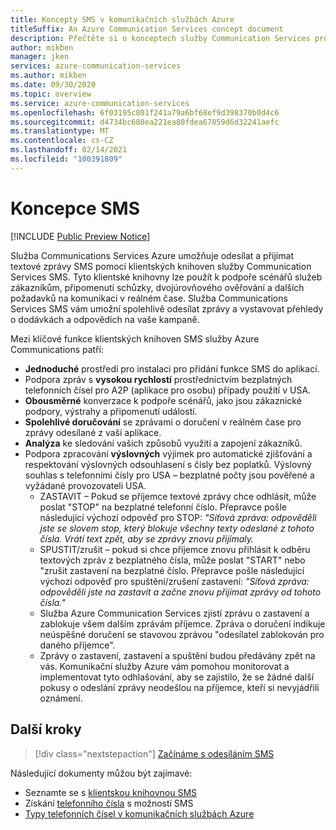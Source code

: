 ```yaml
---
title: Koncepty SMS v komunikačních službách Azure
titleSuffix: An Azure Communication Services concept document
description: Přečtěte si o konceptech služby Communication Services pro SMS.
author: mikben
manager: jken
services: azure-communication-services
ms.author: mikben
ms.date: 09/30/2020
ms.topic: overview
ms.service: azure-communication-services
ms.openlocfilehash: 6f03195c801f241a79a6bf68ef9d398370b0d4c6
ms.sourcegitcommit: d4734bc680ea221ea80fdea67859d6d32241aefc
ms.translationtype: MT
ms.contentlocale: cs-CZ
ms.lasthandoff: 02/14/2021
ms.locfileid: "100391809"
---
```

# <a name="sms-concepts"></a>Koncepce SMS

[!INCLUDE [Public Preview Notice](../../includes/public-preview-include.md)]

Služba Communications Services Azure umožňuje odesílat a přijímat textové zprávy SMS pomocí klientských knihoven služby Communication Services SMS. Tyto klientské knihovny lze použít k podpoře scénářů služeb zákazníkům, připomenutí schůzky, dvojúrovňového ověřování a dalších požadavků na komunikaci v reálném čase. Služba Communications Services SMS vám umožní spolehlivě odesílat zprávy a vystavovat přehledy o dodávkách a odpovědích na vaše kampaně.

Mezi klíčové funkce klientských knihoven SMS služby Azure Communications patří:

-  **Jednoduché** prostředí pro instalaci pro přidání funkce SMS do aplikací.
- Podpora zpráv s **vysokou rychlostí** prostřednictvím bezplatných telefonních čísel pro A2P (aplikace pro osobu) případy použití v USA.
- **Obousměrné** konverzace k podpoře scénářů, jako jsou zákaznické podpory, výstrahy a připomenutí událostí.
- **Spolehlivé doručování** se zprávami o doručení v reálném čase pro zprávy odesílané z vaší aplikace.
- **Analýza** ke sledování vašich způsobů využití a zapojení zákazníků.
- Podpora zpracování **výslovných** výjimek pro automatické zjišťování a respektování výslovných odsouhlasení s čísly bez poplatků. Výslovný souhlas s telefonními čísly pro USA – bezplatné počty jsou pověřené a vyžádané provozovateli USA.
  - ZASTAVIT – Pokud se příjemce textové zprávy chce odhlásit, může poslat "STOP" na bezplatné telefonní číslo. Přepravce pošle následující výchozí odpověď pro STOP: *"Síťová zpráva: odpověděli jste se slovem stop, který blokuje všechny texty odeslané z tohoto čísla. Vrátí text zpět, aby se zprávy znovu přijímaly.*
  - SPUSTIT/zrušit – pokud si chce příjemce znovu přihlásit k odběru textových zpráv z bezplatného čísla, může poslat "START" nebo "zrušit zastavení na bezplatné číslo. Přepravce pošle následující výchozí odpověď pro spuštění/zrušení zastavení: *"Síťová zpráva: odpověděli jste na zastavit a začne znovu přijímat zprávy od tohoto čísla."*
  - Služba Azure Communication Services zjistí zprávu o zastavení a zablokuje všem dalším zprávám příjemce. Zpráva o doručení indikuje neúspěšné doručení se stavovou zprávou "odesílatel zablokován pro daného příjemce".
  - Zprávy o zastavení, zastavení a spuštění budou předávány zpět na vás. Komunikační služby Azure vám pomohou monitorovat a implementovat tyto odhlašování, aby se zajistilo, že se žádné další pokusy o odeslání zprávy neodešlou na příjemce, kteří si nevyjádřili oznámení.


## <a name="next-steps"></a>Další kroky

> [!div class="nextstepaction"]
> [Začínáme s odesíláním SMS](../../quickstarts/telephony-sms/send.md)

Následující dokumenty můžou být zajímavé:

- Seznamte se s [klientskou knihovnou SMS](../telephony-sms/sdk-features.md)
- Získání [telefonního čísla](../../quickstarts/telephony-sms/get-phone-number.md) s možností SMS
- [Typy telefonních čísel v komunikačních službách Azure](../telephony-sms/plan-solution.md)
